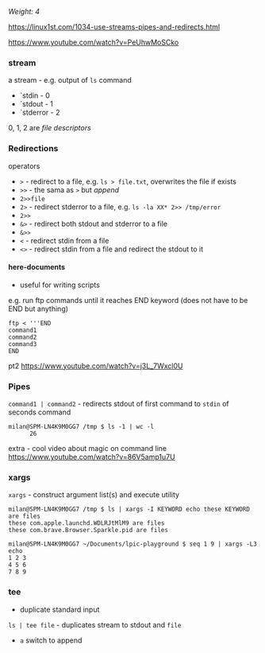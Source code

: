 _Weight: 4_

https://linux1st.com/1034-use-streams-pipes-and-redirects.html

https://www.youtube.com/watch?v=PeUhwMoSCko

### stream

a stream - e.g. output of `ls` command

- `stdin - 0
- `stdout - 1
- `stderror - 2

0, 1, 2 are _file descriptors_


### Redirections

operators

- `>` - redirect to a file, e.g. `ls > file.txt`, overwrites the file if exists
- `>>` - the sama as `>` but *append*
- `2>>file`
- `2>`  - redirect stderror to a file, e.g. `ls -la XX* 2>> /tmp/error`
- `2>>`
- `&>` - redirect both stdout and stderror to a file
- `&>>`
- `<` - redirect stdin from a file
- `<>` - redirect stdin from a file and redirect the stdout to it

#### here-documents

- useful for writing scripts

e.g. run ftp commands until it reaches END keyword (does not have to be END but anything)
```
ftp < '''END
command1
command2
command3
END
```

pt2
https://www.youtube.com/watch?v=j3L_7Wxcl0U

### Pipes

`command1 | command2` - redirects stdout of first command to `stdin` of seconds command

```
milan@SPM-LN4K9M0GG7 /tmp $ ls -1 | wc -l
      26
```

extra - cool video about magic on command line https://www.youtube.com/watch?v=86V5amp1u7U

### xargs

`xargs` - construct argument list(s) and execute utility
```
milan@SPM-LN4K9M0GG7 /tmp $ ls | xargs -I KEYWORD echo these KEYWORD are files
these com.apple.launchd.WDLRJtMlM9 are files
these com.brave.Browser.Sparkle.pid are files
```

```
milan@SPM-LN4K9M0GG7 ~/Documents/lpic-playground $ seq 1 9 | xargs -L3 echo
1 2 3
4 5 6
7 8 9
```

### tee 

- duplicate standard input

`ls | tee file` - duplicates stream to stdout and `file`

- `a` switch to append